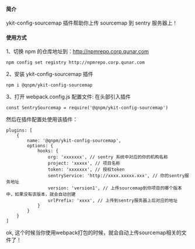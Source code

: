 #### 简介
ykit-config-sourcemap 插件帮助你上传 sourcemap 到 sentry 服务器上！

#### 使用方式
1、切换 npm 的仓库地址到：http://npmrepo.corp.qunar.com
```
npm config set registry http://npmrepo.corp.qunar.com
```

2、安装 ykit-config-sourcemap 插件
```
npm i @qnpm/ykit-config-sourcemap
```

3、打开 webpack.config.js 配置文件:
在头部引入插件
```
const SentrySourcemap = require('@qnpm/ykit-config-sourcemap')
```

然后在插件配置处使用该插件：
```
plugins: [
    {
        name: '@qnpm/ykit-config-sourcemap',
        options: {
            hooks: {
                org: 'xxxxxxx', // sentry 系统中对应的你的机构名称
                project: 'xxxxx', // 项目名称
                token: 'xxxxxxx', // 授权token
                sentryService: 'http://xxxx.xxxxx.xxx', // 你的sentry服务地址
                version: 'version1', // 上传sourcemap到你项目的哪个版本中，如果没有该版本，就会自动创建
                urlPrefix: 'xxxx', // 上传到sentry服务器上后对应的地址
            }
        }
    }
]
```

ok, 这个时候当你使用webpack打包的时候，就会自动上传sourcemap相关的文件了！